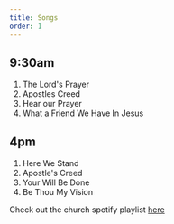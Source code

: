 ```yaml
---
title: Songs
order: 1
---
```


## 9:30am 
1. The Lord's Prayer
2. Apostles Creed
3. Hear our Prayer
4. What a Friend We Have In Jesus

## 4pm 
1. Here We Stand
2. Apostle's Creed
3. Your Will Be Done
4. Be Thou My Vision
   
Check out the church spotify playlist [here](https://open.spotify.com/playlist/3gh0ZKXkJBDbNEnZqJJDXj?si=0908aa3f87544643)
